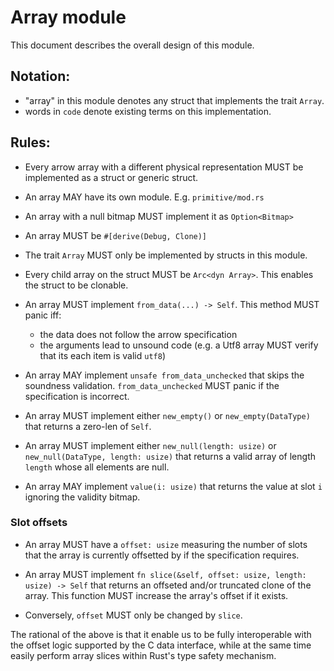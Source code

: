 # Array module

This document describes the overall design of this module.

## Notation:

* "array" in this module denotes any struct that implements the trait `Array`.
* words in `code` denote existing terms on this implementation.

## Rules:

* Every arrow array with a different physical representation MUST be implemented as a struct or generic struct.

* An array MAY have its own module. E.g. `primitive/mod.rs`

* An array with a null bitmap MUST implement it as `Option<Bitmap>`

* An array MUST be `#[derive(Debug, Clone)]`

* The trait `Array` MUST only be implemented by structs in this module.

* Every child array on the struct MUST be `Arc<dyn Array>`. This enables the struct to be clonable.

* An array MUST implement `from_data(...) -> Self`. This method MUST panic iff:
    * the data does not follow the arrow specification
    * the arguments lead to unsound code (e.g. a Utf8 array MUST verify that its each item is valid `utf8`)

* An array MAY implement `unsafe from_data_unchecked` that skips the soundness validation. `from_data_unchecked` MUST panic if the specification is incorrect.

* An array MUST implement either `new_empty()` or `new_empty(DataType)` that returns a zero-len of `Self`.

* An array MUST implement either `new_null(length: usize)` or `new_null(DataType, length: usize)` that returns a valid array of length `length` whose all elements are null.

* An array MAY implement `value(i: usize)` that returns the value at slot `i` ignoring the validity bitmap.

### Slot offsets

* An array MUST have a `offset: usize` measuring the number of slots that the array is currently offsetted by if the specification requires.

* An array MUST implement `fn slice(&self, offset: usize, length: usize) -> Self` that returns an offseted and/or truncated clone of the array. This function MUST increase the array's offset if it exists.

* Conversely, `offset` MUST only be changed by `slice`.

The rational of the above is that it enable us to be fully interoperable with the offset logic supported by the C data interface, while at the same time easily perform array slices
within Rust's type safety mechanism.
